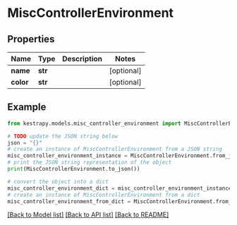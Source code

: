 # MiscControllerEnvironment


## Properties

Name | Type | Description | Notes
------------ | ------------- | ------------- | -------------
**name** | **str** |  | [optional] 
**color** | **str** |  | [optional] 

## Example

```python
from kestrapy.models.misc_controller_environment import MiscControllerEnvironment

# TODO update the JSON string below
json = "{}"
# create an instance of MiscControllerEnvironment from a JSON string
misc_controller_environment_instance = MiscControllerEnvironment.from_json(json)
# print the JSON string representation of the object
print(MiscControllerEnvironment.to_json())

# convert the object into a dict
misc_controller_environment_dict = misc_controller_environment_instance.to_dict()
# create an instance of MiscControllerEnvironment from a dict
misc_controller_environment_from_dict = MiscControllerEnvironment.from_dict(misc_controller_environment_dict)
```
[[Back to Model list]](../README.md#documentation-for-models) [[Back to API list]](../README.md#documentation-for-api-endpoints) [[Back to README]](../README.md)


